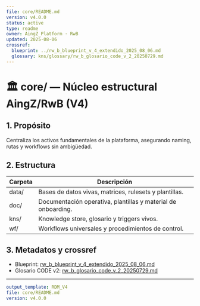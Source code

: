 ```yaml
---
file: core/README.md
version: v4.0.0
status: active
type: readme
owner: AingZ_Platform · RwB
updated: 2025-08-06
crossref:
  blueprint: ../rw_b_blueprint_v_4_extendido_2025_08_06.md
  glossary: kns/glossary/rw_b_glosario_code_v_2_20250729.md
---
```


# 🏛️ core/ — Núcleo estructural AingZ/RwB (V4)

## 1. Propósito
Centraliza los activos fundamentales de la plataforma, asegurando naming, rutas y workflows sin ambigüedad.

## 2. Estructura
| Carpeta | Descripción |
| --- | --- |
| data/ | Bases de datos vivas, matrices, rulesets y plantillas. |
| doc/ | Documentación operativa, plantillas y material de onboarding. |
| kns/ | Knowledge store, glosario y triggers vivos. |
| wf/  | Workflows universales y procedimientos de control. |

## 3. Metadatos y crossref
- Blueprint: [rw_b_blueprint_v_4_extendido_2025_08_06.md](../rw_b_blueprint_v_4_extendido_2025_08_06.md)
- Glosario CODE v2: [rw_b_glosario_code_v_2_20250729.md](v3.2/platform_v_4_0/main/core/kns/glossary/rw_b_glosario_code_v_2_20250729.md)

---

```yaml
output_template: RDM_V4
file: core/README.md
version: v4.0.0
```

